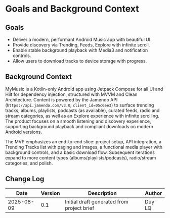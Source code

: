 # Goals and Background Context

## Goals
- Deliver a modern, performant Android Music app with beautiful UI.
- Provide discovery via Trending, Feeds, Explore with infinite scroll.
- Enable stable background playback with Media3 and notification controls.
- Allow users to download tracks to device storage with progress.

## Background Context
MyMusic is a Kotlin-only Android app using Jetpack Compose for all UI and Hilt for dependency injection, structured with MVVM and Clean Architecture. Content is powered by the Jamendo API (`https://api.jamendo.com/v3.0`, `client_id=05c6ee3`) to surface trending tracks, albums, playlists, podcasts (as available), curated feeds, radio and stream categories, as well as an Explore experience with infinite scrolling. The product focuses on a smooth listening and discovery experience, supporting background playback and compliant downloads on modern Android versions.

The MVP emphasizes an end-to-end slice: project setup, API integration, a Trending Tracks list with paging and images, a functional media player with background controls, and a basic download flow. Subsequent iterations expand to more content types (albums/playlists/podcasts), radio/stream categories, and polish.

## Change Log
| Date       | Version | Description                                 | Author |
|------------|---------|---------------------------------------------|--------|
| 2025-08-09 | 0.1     | Initial draft generated from project brief  | Duy LQ     |
